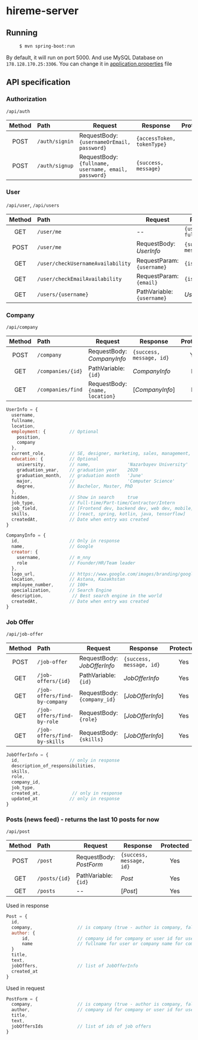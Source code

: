 # hireme-server

## Running

```bash
     $ mvn spring-boot:run
```

By default, it will run on port 5000. And use MySQL Database on `178.128.170.25:3306`.
You can change it in [application.properties](src/main/resources/application.properties) file

## API specification

### Authorization

`/api/auth`

| Method | Path           | Request                                                   | Response                   | Protected |
| :----: | :------------- | --------------------------------------------------------- | -------------------------- | :-------: |
|  POST  | `/auth/signin` | RequestBody: <br> `{usernameOrEmail, password}`           | `{accessToken, tokenType}` |     No    |
|  POST  | `/auth/signup` | RequestBody: <br> `{fullname, username, email, password}` | `{success, message}`       |     No    |

### User

`/api/user`, `/api/users`

| Method | Path                              | Request                        | Response               | Protected |
| :----: | :-------------------------------- | ------------------------------ | ---------------------- | :-------: |
|   GET  | `/user/me`                        | --                             | `{username, fullname}` |    Yes    |
|  POST  | `/user/me`                        | RequestBody: <br>_UserInfo_    | `{success, message}`   |    Yes    |
|   GET  | `/user/checkUsernameAvailability` | RequestParam: <br>`{username}` | `{isAvailable}`        |     No    |
|   GET  | `/user/checkEmailAvailability`    | RequestParam: <br>`{email}`    | `{isAvailable}`        |     No    |
|   GET  | `/users/{username}`               | PathVariable: <br>`{username}` | _UserInfo_             |     No    |

### Company

`/api/company`

| Method | Path              | Request                             | Response                   | Protected |
| :----: | :---------------- | ----------------------------------- | -------------------------- | :-------: |
|  POST  | `/company`        | RequestBody: <br>_CompanyInfo_      | `{success, message, id}`   |    Yes    |
|   GET  | `/companies/{id}` | PathVariable: <br>`{id}`            | _CompanyInfo_              |     No    |
|   GET  | `/companies/find` | RequestBody: <br>`{name, location}` | [_CompanyInfo_]            |     No    |

```js
UserInfo = {
  username,            
  fullname,
  location,
  employment: {         // Optional
    position,
    company
  },
  current_role,         // SE, designer, marketing, sales, management, other
  education: {          // Optional
    university,         // name,              'Nazarbayev University'
    graduation_year,    // graduation year    2020
    graduation_month,   // graduation month   'June'
    major,              //                    'Computer Science'
    degree,             // Bachelor, Master, PhD
  },
  hidden,               // Show in search     true
  job_type,             // Full-time/Part-time/Contractor/Intern
  job_field,            // [Frontend dev, backend dev, web dev, mobile]
  skills,               // [react, spring, kotlin, java, tensorflow]
  createdAt,            // Date when entry was created
}

CompanyInfo = {
  id,                   // Only in response
  name,                 // Google
  creator: {
    username,           // m_nny
    role                // Founder/HR/Team leader
  },
  logo_url,             // https://www.google.com/images/branding/googlelogo/1x/googlelogo_color_272x92dp.png
  location,             // Astana, Kazakhstan
  employee_number,      // 100+
  specialization,       // Search Engine
  description,           // Best search engine in the world
  createdAt,            // Date when entry was created
}
```

### Job Offer

`/api/job-offer`

| Method | Path                          | Request                             | Response                   | Protected |
| :----: | :---------------------------- | ----------------------------------- | -------------------------- | :-------: |
|  POST  | `/job-offer`                  | RequestBody: <br>_JobOfferInfo_     | `{success, message, id}`   |    Yes    |
|   GET  | `/job-offers/{id}`            | PathVariable: <br>`{id}`            | _JobOfferInfo_             |    Yes    |
|   GET  | `/job-offers/find-by-company` | RequestBody: <br>`{company_id}`     | [_JobOfferInfo_]           |    Yes    |
|   GET  | `/job-offers/find-by-role`    | RequestBody: <br>`{role}`           | [_JobOfferInfo_]           |    Yes    |
|   GET  | `/job-offers/find-by-skills`  | RequestBody: <br>`{skills}`         | [_JobOfferInfo_]           |    Yes    |

```js
JobOfferInfo = {
  id,                   // only in response
  description_of_responsibilities,          
  skills,
  role,
  company_id,
  job_type,             
  created_at,            // only in response
  updated_at            // only in response
}
```

### Posts (news feed) - returns the last 10 posts for now

`/api/post`

| Method | Path               | Request                          | Response                   | Protected |
| :----: | :------------------| -------------------------------- | -------------------------- | :-------: |
|  POST  | `/post`            | RequestBody: <br>_PostForm_     | `{success, message, id}`   |    Yes    |
|   GET  | `/posts/{id}`      | PathVariable: <br>`{id}`         | _Post_                     |    Yes    |
|   GET  | `/posts`           | --                               | [_Post_]                   |    Yes    |

Used in response
```js
Post = {
  id,                      
  company,                 // is company (true - author is company, false - author is user)
  author: {
      id,                  // company id for company or user id for user
      name                 // fullname for user or company name for company
  }                 
  title,
  text,
  jobOffers,               // list of JobOfferInfo
  created_at
}

```

Used in request
```js
PostForm = {
  company,                 // is company (true - author is company, false - author is user)
  author,                  // company id for company or user id for user
  title,
  text,
  jobOffersIds             // list of ids of job offers
}

```